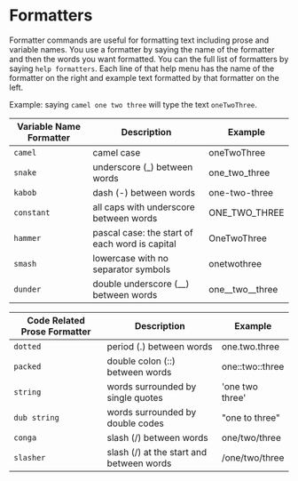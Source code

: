 # Formatters

Formatter commands are useful for formatting text including prose and variable names. You use a formatter by saying the name of the formatter and then the words you want formatted. You can the full list of formatters by saying `help formatters`. Each line of that help menu has the name of the formatter on the right and example text formatted by that formatter on the left.

Example: saying `camel one two three` will type the text `oneTwoThree`.

| Variable Name Formatter | Description                                    | Example         |
| ----------------------- | ---------------------------------------------- | --------------- |
| `camel`                 | camel case                                     | oneTwoThree     |
| `snake`                 | underscore (\_) between words                  | one_two_three   |
| `kabob`                 | dash (-) between words                         | one-two-three   |
| `constant`              | all caps with underscore between words         | ONE\_TWO\_THREE   |
| `hammer`                | pascal case: the start of each word is capital | OneTwoThree     |
| `smash`                 | lowercase with no separator symbols            | onetwothree     |
| `dunder`                | double underscore (\_\_) between words         | one\_\_two\_\_three |

| Code Related Prose Formatter | Description                              | Example         |
| ---------------------------- | ---------------------------------------- | --------------- |
| `dotted`                     | period (.) between words                 | one.two.three   |
| `packed`                     | double colon (::) between words          | one\:\:two\:\:three |
| `string`                     | words surrounded by single quotes        | 'one two three' |
| `dub string`                 | words surrounded by double codes         | "one to three"  |
| `conga`                      | slash (/) between words                  | one/two/three   |
| `slasher`                    | slash (/) at the start and between words | /one/two/three  |
